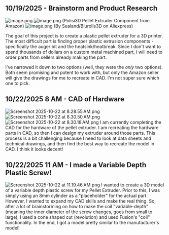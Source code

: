 <!--
  ===================    !!READ THIS NOTICE!!   ====================
  DO NOT edit this file manually. Your changes WILL BE OVERWRITTEN!
  This journal is auto generated and updated by Hack Club Blueprint.
  To edit this file, please edit your journal entries on Blueprint.
  ==================================================================
-->

## 10/19/2025 - Brainstorm and Product Research  

![image.png](https://blueprint.hackclub.com/user-attachments/blobs/proxy/eyJfcmFpbHMiOnsiZGF0YSI6MzQ3NywicHVyIjoiYmxvYl9pZCJ9fQ==--8a7cb5f44f19ad4b6d2ab7ca4d1f9dedc2bb01a2/image.png)
![image.png](https://blueprint.hackclub.com/user-attachments/blobs/proxy/eyJfcmFpbHMiOnsiZGF0YSI6MzQ3OCwicHVyIjoiYmxvYl9pZCJ9fQ==--6165f82d18fbc98787ba1384745a76441b287724/image.png)
(Polisi3D Pellet Extruder Component from Amazon)
![image.png](https://blueprint.hackclub.com/user-attachments/blobs/proxy/eyJfcmFpbHMiOnsiZGF0YSI6MzQ3OSwicHVyIjoiYmxvYl9pZCJ9fQ==--57070f911048ad488033746067112c955b145f9c/image.png)
(By Sealand/Blurolls3D on Aliexpress)

The goal of this project is to create a plastic pellet extruder for a 3D printer. The most difficult part is finding proper plastic extrusion components - specifically the auger bit and the heatsink/heatbreak. Since I don't want to spend thousands of dollars on a custom metal machined part, I will need to order parts from sellers already making the part.

I've narrowed it down to two options (well, they were the _only_ two options). Both seem promising and potent to work with, but only the Amazon seller will give the drawings for me to recreate in CAD.
I'm not super sure which one to pick.


  

## 10/22/2025 8 AM - CAD of Hardware  

![Screenshot 2025-10-22 at 8.28.55 AM.png](https://blueprint.hackclub.com/user-attachments/blobs/proxy/eyJfcmFpbHMiOnsiZGF0YSI6NDM2MywicHVyIjoiYmxvYl9pZCJ9fQ==--9dbf03be4a2217db9b19800fa71deed915ccd6c4/Screenshot%202025-10-22%20at%208.28.55%E2%80%AFAM.png)
![Screenshot 2025-10-22 at 8.30.50 AM.png](https://blueprint.hackclub.com/user-attachments/blobs/proxy/eyJfcmFpbHMiOnsiZGF0YSI6NDM2NCwicHVyIjoiYmxvYl9pZCJ9fQ==--cf774a7e4a2252523e5110229b50d758acc0cf69/Screenshot%202025-10-22%20at%208.30.50%E2%80%AFAM.png)
![Screenshot 2025-10-22 at 8.30.18 AM.png](https://blueprint.hackclub.com/user-attachments/blobs/proxy/eyJfcmFpbHMiOnsiZGF0YSI6NDM2NSwicHVyIjoiYmxvYl9pZCJ9fQ==--57026a5b6343d713cc8f85b19752466c4130605a/Screenshot%202025-10-22%20at%208.30.18%E2%80%AFAM.png)
I am currently completing the CAD for the hardware of the pellet extruder. I am recreating the hardware parts in CAD, so then I can design my extruder around those parts. This process is a bit challenging because I need to look at data sheets and technical drawings, and then find the best way to recreate the model in CAD. I think it looks decent!
  

## 10/22/2025 11 AM - I made a Variable Depth Plastic Screw!  

![Screenshot 2025-10-22 at 11.19.46 AM.png](https://blueprint.hackclub.com/user-attachments/blobs/proxy/eyJfcmFpbHMiOnsiZGF0YSI6NDQzNiwicHVyIjoiYmxvYl9pZCJ9fQ==--20fc18adf9506a64fec8b52395c26969e9389be5/Screenshot%202025-10-22%20at%2011.19.46%E2%80%AFAM.png)
I wanted to create a 3D model of a variable depth plastic screw for my Pellet Extruder. Prior to this, I was simply using an 8mm cylinder as a "placeholder" for the actual part. However, I wanted to expand my CAD skills and make the real thing. So, after a lot of brainstorming on how to make the coil "variable-depth" (meaning the inner diameter of the screw changes, goes from small to large), I used a cone shaped cut (revolution) and used Fusion's "coil" functionality. In the end, I got a model pretty similar to the manufacturer's model!  

